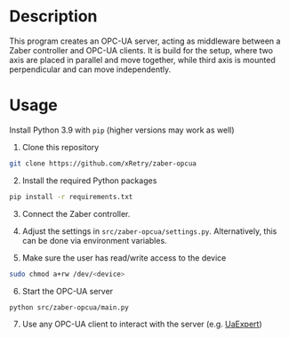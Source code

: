 # Description

This program creates an OPC-UA server, acting as middleware between a Zaber controller and OPC-UA clients.
It is build for the setup, where two axis are placed in parallel and move together, while third axis is mounted perpendicular and can move independently.

# Usage

Install Python 3.9 with `pip` (higher versions may work as well)

1. Clone this repository

```sh
git clone https://github.com/xRetry/zaber-opcua
```

2. Install the required Python packages 

```sh
pip install -r requirements.txt
```

3. Connect the Zaber controller. 

4. Adjust the settings in `src/zaber-opcua/settings.py`. Alternatively, this can be done via environment variables.

5. Make sure the user has read/write access to the device

```sh
sudo chmod a+rw /dev/<device>
```

6. Start the OPC-UA server

```sh
python src/zaber-opcua/main.py
```

7. Use any OPC-UA client to interact with the server (e.g. [UaExpert](https://www.unified-automation.com/products/development-tools/uaexpert.html))


